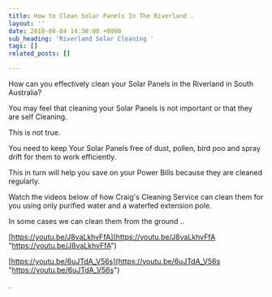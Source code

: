 ```yaml
---
title: How to Clean Solar Panels In The Riverland .
layout: ''
date: 2018-08-04 14:30:00 +0000
sub_heading: 'Riverland Solar Cleaning '
tags: []
related_posts: []

---
```

How can you effectively clean your Solar Panels in the Riverland in South Australia?

You may feel that cleaning your Solar Panels is not important or that they are self Cleaning.

This is not true.

You need to keep Your Solar Panels free of dust, pollen, bird poo and spray drift for them to work efficiently.

This in turn will help you save on your Power Bills because they are cleaned regularly.

Watch the videos below of how Craig's Cleaning Service can clean them for you using only purified water and a waterfed extension pole.

In some cases we can clean them from the ground ..

[https://youtu.be/J8vaLkhvFfA](https://youtu.be/J8vaLkhvFfA "https://youtu.be/J8vaLkhvFfA")

[https://youtu.be/6uJTdA_V56s](https://youtu.be/6uJTdA_V56s "https://youtu.be/6uJTdA_V56s")

.